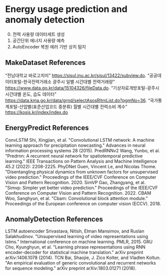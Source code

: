 # Energy usage prediction and anomaly detection
0. 전력 사용량 데이터세트 생성<br>
1. 공간단위 에너지 사용량 예측<br>
2. AutoEncoder 복원 에러 기반 상치 탐지<br>

## MakeDataset References
“전남대학교 바로고치미” 
https://sisul.jnu.ac.kr/sisul/13422/subview.do.
“공공데이터포털-한국전력거래소 광주시 일별 시간대별 전력거래량”
https://www.data.go.kr/data/15104326/fileData.do.
“기상자료개방포털-광주시 시간대별 온도, 습도 데이터”
https://data.kma.go.kr/data/grnd/selectAsosRltmList.do?pgmNo=36.
“국가통계포털-산업별(표준산업코드 중분류) 월별 시간대별 전력소비 계수” 
https://kosis.kr/index/index.do

## EnergyPredict References
ConvLSTM
Shi, Xingjian, et al. "Convolutional LSTM network: A machine learning approach for precipitation nowcasting." Advances in neural information processing systems 28 (2015).
PredRNNv2
Wang, Yunbo, et al. "Predrnn: A recurrent neural network for spatiotemporal predictive learning." IEEE Transactions on Pattern Analysis and Machine Intelligence 45.2 (2022): 2208-2225.
PhyDNet
Guen, Vincent Le, and Nicolas Thome. "Disentangling physical dynamics from unknown factors for unsupervised video prediction." Proceedings of the IEEE/CVF Conference on Computer Vision and Pattern Recognition. 2020.
SimVP
Gao, Zhangyang, et al. "Simvp: Simpler yet better video prediction." Proceedings of the IEEE/CVF Conference on Computer Vision and Pattern Recognition. 2022.
CBAM
Woo, Sanghyun, et al. "Cbam: Convolutional block attention module." Proceedings of the European conference on computer vision (ECCV). 2018.

## AnomalyDetection References
LSTM autoencoder
Srivastava, Nitish, Elman Mansimov, and Ruslan Salakhudinov. "Unsupervised learning of video representations using lstms." International conference on machine learning. PMLR, 2015.
GRU
Cho, Kyunghyun, et al. "Learning phrase representations using RNN encoder-decoder for statistical machine translation." arXiv preprint arXiv:1406.1078 (2014).
TCN
Bai, Shaojie, J. Zico Kolter, and Vladlen Koltun. "An empirical evaluation of generic convolutional and recurrent networks for sequence modeling." arXiv preprint arXiv:1803.01271 (2018).
